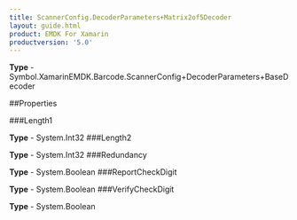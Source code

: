 ```yaml
---
title: ScannerConfig.DecoderParameters+Matrix2of5Decoder
layout: guide.html
product: EMDK For Xamarin 
productversion: '5.0' 
---
```



**Type** - Symbol.XamarinEMDK.Barcode.ScannerConfig+DecoderParameters+BaseDecoder

##Properties

###Length1


**Type** - System.Int32
###Length2


**Type** - System.Int32
###Redundancy


**Type** - System.Boolean
###ReportCheckDigit


**Type** - System.Boolean
###VerifyCheckDigit


**Type** - System.Boolean
